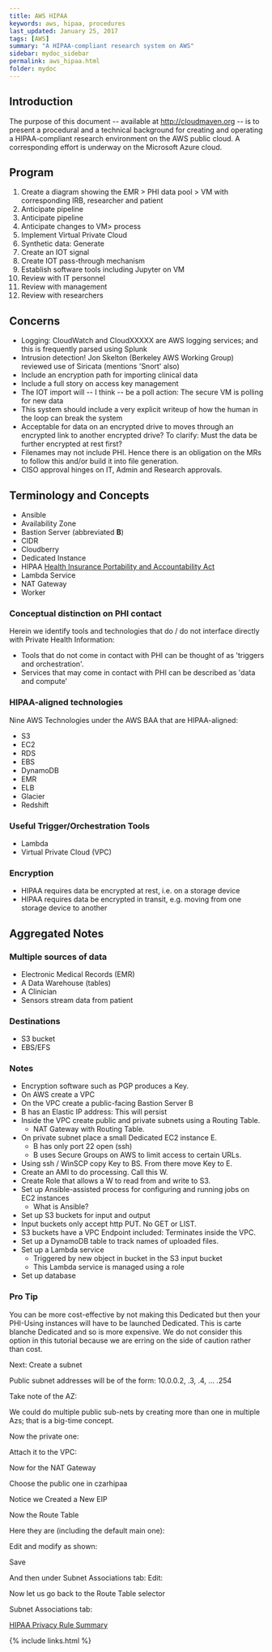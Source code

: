 ```yaml
---
title: AWS HIPAA
keywords: aws, hipaa, procedures
last_updated: January 25, 2017
tags: [AWS]
summary: "A HIPAA-compliant research system on AWS"
sidebar: mydoc_sidebar
permalink: aws_hipaa.html
folder: mydoc
---
```


## Introduction
The purpose of this document -- available at http://cloudmaven.org -- is to present a procedural and a technical background
for creating and operating a HIPAA-compliant research environment on the AWS public cloud. A corresponding effort is underway
on the Microsoft Azure cloud. 


## Program 

1. Create a diagram showing the EMR > PHI data pool > VM with corresponding IRB, researcher and patient
2. Anticipate <new data to EMR> pipeline
3. Anticipate <IOT to VM> pipeline
4. Anticipate changes to <PHI > VM> process
5. Implement Virtual Private Cloud
6. Synthetic data: Generate
7. Create an IOT signal
8. Create IOT pass-through mechanism
9. Establish software tools including Jupyter on VM
10. Review with IT personnel 
11. Review with management
12. Review with researchers

## Concerns

* Logging: CloudWatch and CloudXXXXX are AWS logging services; and this is frequently parsed using Splunk
* Intrusion detection! Jon Skelton (Berkeley AWS Working Group) reviewed use of Siricata (mentions 'Snort' also) 
* Include an encryption path for importing clinical data 
* Include a full story on access key management
* The IOT import will -- I think -- be a poll action: The secure VM is polling for new data
* This system should include a very explicit writeup of how the human in the loop can break the system
* Acceptable for data on an encrypted drive to moves through an encrypted link to another encrypted drive? To clarify: Must the data be further encrypted at rest first? 
* Filenames may not include PHI. Hence there is an obligation on the MRs to follow this and/or build it into file generation.
* CISO approval hinges on IT, Admin and Research approvals. 

## Terminology and Concepts
* Ansible
* Availability Zone
* Bastion Server (abbreviated **B**)
* CIDR
* Cloudberry
* Dedicated Instance 
* HIPAA [Health Insurance Portability and Accountability Act](https://en.wikipedia.org/wiki/Health_Insurance_Portability_and_Accountability_Act)
* Lambda Service
* NAT Gateway
* Worker

### Conceptual distinction on PHI contact

Herein we identify tools and technologies that do / do not interface directly with Private Health Information:
* Tools that do not come in contact with PHI can be thought of as 'triggers and orchestration'.
* Services that may come in contact with PHI can be described as 'data and compute'

### HIPAA-aligned technologies
Nine AWS Technologies under the AWS BAA that are HIPAA-aligned:
* S3
* EC2
* RDS
* EBS
* DynamoDB
* EMR
* ELB
* Glacier
* Redshift

### Useful Trigger/Orchestration Tools
* Lambda
* Virtual Private Cloud (VPC)

### Encryption
* HIPAA requires data be encrypted at rest, i.e. on a storage device
* HIPAA requires data be encrypted in transit, e.g. moving from one storage device to another

## Aggregated Notes

### Multiple sources of data
* Electronic Medical Records (EMR)
* A Data Warehouse (tables) 
* A Clinician 
* Sensors stream data from patient

### Destinations
* S3 bucket
* EBS/EFS 

### Notes

* Encryption software such as PGP produces a Key.
* On AWS create a VPC
* On the VPC create a public-facing Bastion Server B
* B has an Elastic IP address: This will persist
* Inside the VPC create public and private subnets using a Routing Table. 
  * NAT Gateway with Routing Table.
* On private subnet place a small Dedicated EC2 instance E.
  * B has only port 22 open (ssh) 
  * B uses Secure Groups on AWS to limit access to certain URLs. 
* Using ssh / WinSCP copy Key to BS. From there move Key to E. 
* Create an AMI to do processing. Call this W.
* Create Role that allows a W to read from and write to S3.
* Set up Ansible-assisted process for configuring and running jobs on EC2 instances
  * What is Ansible?
* Set up S3 buckets for input and output 
* Input buckets only accept http PUT. No GET or LIST.
* S3 buckets have a VPC Endpoint included: Terminates inside the VPC.
* Set up a DynamoDB table to track names of uploaded files.
* Set up a Lambda service 
  * Triggered by new object in bucket in the S3 input bucket
  * This Lambda service is managed using a role
* Set up database


### Pro Tip
You can be more cost-effective by not making this Dedicated but then your PHI-Using instances will have to be launched Dedicated. 
This is carte blanche Dedicated and so is more expensive. We do not consider this option in this tutorial because we are erring on 
the side of caution rather than cost. 


Next: Create a subnet

Public subnet addresses will be of the form: 10.0.0.2, .3, .4, ... .254

Take note of the AZ: 

We could do multiple public sub-nets by creating more than one in multiple Azs; that is a big-time concept.

Now the private one: 

Attach it to the VPC: 

Now for the NAT Gateway

Choose the public one in czarhipaa

Notice we Created a New EIP

Now the Route Table

Here they are (including the default main one): 

Edit and modify as shown:

Save

And then under Subnet Associations tab: Edit: 

Now let us go back to the Route Table selector

Subnet Associations tab: 

[HIPAA Privacy Rule Summary](https://www.hhs.gov/hipaa/for-professionals/privacy/laws-regulations/index.html)

{% include links.html %}
